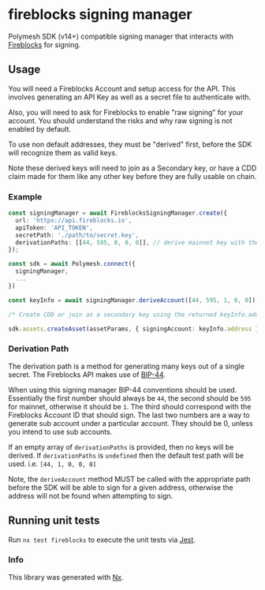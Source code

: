 # fireblocks signing manager

Polymesh SDK (v14+) compatible signing manager that interacts with [Fireblocks](https://www.fireblocks.com/) for signing.

## Usage

You will need a Fireblocks Account and setup access for the API. This involves generating an API Key as well as a secret file to authenticate with.

Also, you will need to ask for Fireblocks to enable "raw signing" for your account. You should understand the risks and why raw signing is not enabled by default.

To use non default addresses, they must be "derived" first, before the SDK will recognize them as valid keys.

Note these derived keys will need to join as a Secondary key, or have a CDD claim made for them like any other key before they are fully usable on chain.

### Example

```ts
const signingManager = await FireblocksSigningManager.create({
  url: 'https://api.fireblocks.io',
  apiToken: 'API_TOKEN',
  secretPath: './path/to/secret.key',
  derivationPaths: [[44, 595, 0, 0, 0]], // derive mainnet key with the "default" Fireblocks account
});

const sdk = await Polymesh.connect({
  signingManager,
  ...
})

const keyInfo = await signingManager.deriveAccount([44, 595, 1, 0, 0]) // derive another key to sign with

/* Create CDD or join as a secondary key using the returned keyInfo.address */

sdk.assets.createAsset(assetParams, { signingAccount: keyInfo.address })
```

### Derivation Path

The derivation path is a method for generating many keys out of a single secret. The Fireblocks API makes use of [BIP-44](https://github.com/bitcoin/bips/blob/master/bip-0044.mediawiki).

When using this signing manager BIP-44 conventions should be used. Essentially the first number should always be `44`, the second should be `595` for mainnet, otherwise it should be `1`. The third should correspond with the Fireblocks Account ID that should sign. The last two numbers are a way to generate sub account under a particular account. They should be 0, unless you intend to use sub accounts.

If an empty array of `derivationPaths` is provided, then no keys will be derived. If `derivationPaths` is `undefined` then the default test path will be used. i.e. `[44, 1, 0, 0, 0]`

Note, the `deriveAccount` method MUST be called with the appropriate path before the SDK will be able to sign for a given address, otherwise the address will not be found when attempting to sign.

## Running unit tests

Run `nx test fireblocks` to execute the unit tests via [Jest](https://jestjs.io).

### Info

This library was generated with [Nx](https://nx.dev).
